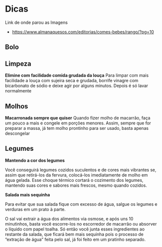 # Dicas

Link de onde parou as Imagens
+ https://www.almanaquesos.com/editorias/comes-bebes/rango/?pg=10

## Bolo

## Limpeza

**Elimine com facilidade comida grudada da louça**
Para limpar com mais facilidade a louça com sujeira seca e grudada, borrife vinagre com bicarbonato de sódio e deixe agir por alguns minutos. Depois é só lavar normalmente
## Molhos

**Macarronada sempre que quiser**
Quando fizer molho de macarrão, faça um pouco a mais e congele em porções menores. Assim, sempre que for preparar a massa, já tem molho prontinho para ser usado, basta apenas descongelar

## Legumes

**Mantendo a cor dos legumes**

Você conseguirá legumes cozidos suculentos e de cores mais vibrantes se, assim que retirá-los da fervura, colocá-los imediatamente de molho em água gelada. Esse choque térmico cortará o cozimento dos legumes, mantendo suas cores e sabores mais frescos, mesmo quando cozidos.

**Salada mais sequinha**

Para evitar que sua salada fique com excesso de água, salgue os legumes e verduras em um prato à parte.

O sal vai extrair a água dos alimentos via osmose, e após uns 10 minutinhos, basta você escorre-los no escorredor de macarrão ou absorver o líquido com papel toalha. Só então você junta esses ingredientes ao restante da salada, que ficará bem mais sequinha pois o processo de “extração de água” feita pelo sal, já foi feito em um pratinho separado.
